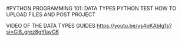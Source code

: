 #PYTHON PROGRAMMING 101: DATA TYPES
PYTHON TEST HOW TO UPLOAD FILES AND POST PROJECT

VIDEO OF THE DATA TYPES GUIDES
https://youtu.be/vs4pKAbIg1s?si=Gi8_grez8gYlayG6
